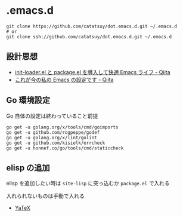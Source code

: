 # .emacs.d

    git clone https://github.com/catatsuy/dot.emacs.d.git ~/.emacs.d
    # or
    git clone ssh://github.com/catatsuy/dot.emacs.d.git ~/.emacs.d


## 設計思想

  * [init-loader.el と package.el を導入して快適 Emacs ライフ - Qiita](http://qiita.com/catatsuy/items/5f1cd86e2522fd3384a0)
  * [これが今の私の Emacs の設定です - Qiita](http://qiita.com/catatsuy/items/55d50d13ebc965e5f31e)


## Go 環境設定

Go 自体の設定は終わっていること前提

```
go get -u golang.org/x/tools/cmd/goimports
go get -u github.com/rogpeppe/godef
go get -u golang.org/x/lint/golint
go get -u github.com/kisielk/errcheck
go get -u honnef.co/go/tools/cmd/staticcheck
```

## elisp の追加

elisp を追加したい時は `site-lisp` に突っ込むか `package.el` で入れる

入れられないものは手動で入れる

  * [YaTeX](https://www.yatex.org/)
